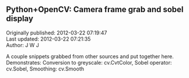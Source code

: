 ## Python+OpenCV: Camera frame grab and sobel display  
Originally published: 2012-03-22 07:19:47  
Last updated: 2012-03-22 07:21:35  
Author: J W J  
  
A couple snippets grabbed from other sources and put together here.
Demonstrates:
 Conversion to greyscale: cv.CvtColor, 
 Sobel operator: cv.Sobel, 
 Smoothing: cv.Smooth